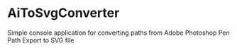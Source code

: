 # AiToSvgConverter
Simple console application for converting paths from Adobe Photoshop Pen Path Export to SVG file
